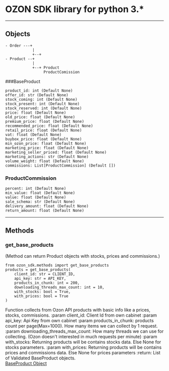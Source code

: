 # OZON SDK library for python 3.*
---

## Objects
    
    - Order ---+
                |
                +--+ 
    - Product --+
                |
                +--+ Product
                     ProductComission


###BaseProduct
    
    product_id: int (Default None)
    offer_id: str (Default None)
    stock_coming: int (Default None)
    stock_present: int (Default None)
    stock_reserved: int (Default None)
    price: float (Default None)
    old_price: float (Default None)
    premium_price: float (Default None)
    recommended_price: float (Default None)
    retail_price: float (Default None)
    vat: float (Default None)
    buybox_price: float (Default None)
    min_ozon_price: float (Default None)
    marketing_price: float (Default None)
    marketing_seller_priced: float (Default None)
    marketing_actions: str (Default None)
    volume_weight: float (Default None)
    commissions: List[ProductCommission] (Default [])                  

### ProductCommission

    percent: int (Default None)
    min_value: float (Default None)
    value: float (Default None)
    sale_schema: str (Default None)
    delivery_amount: float (Default None)
    return_amount: float (Default None)
    
---

## Methods

### get_base_products
(Method can return Product objects with stocks, prices and commissions.)

    
    from ozon_sdk.methods import get_base_products
    products = get_base_products(
        client_id: str = CLIENT_ID,
        api_key: str = API_KEY,
        products_in_chunk: int = 200,
        downloading_threads_max_count: int = 10,
        with_stocks: bool = True,
        with_prices: bool = True
    )
Function collects from Ozon API products with basic info like a prices, stocks, commissions.
    :param client_id: Client Id from own cabinet
    :param api_key: Api Key from own cabinet
    :param products_in_chunk: products count per page(Max=1000). How many items we can collect by 1 request.
    :param downloading_threads_max_count: How many threads we can use for collecting.
    (Ozon doesn't interested in much requests per minute)
    :param with_stocks: Returning products will be contains stocks data. Else None for stocks parameters.
    :param with_prices: Returning products will be contains prices and commissions data. Else None for prices parameters
    :return: List of Validated BaseProduct objects.<br>
    [BaseProduct Object](#BaseProduct)
